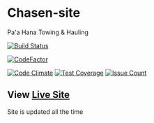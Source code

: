 # Chasen-site
Pa'a Hana Towing & Hauling

[![Build Status](https://travis-ci.org/tbrown0139/Chasen-site.svg?branch=master)](https://travis-ci.org/tbrown0139/Chasen-site)

[![CodeFactor](https://www.codefactor.io/repository/github/tbrown0139/chasen-site/badge)](https://www.codefactor.io/repository/github/tbrown0139/chasen-site)


[![Code Climate](https://codeclimate.com/github/tbrown0139/Chasen-site/badges/gpa.svg)](https://codeclimate.com/github/tbrown0139/Chasen-site)
[![Test Coverage](https://codeclimate.com/github/tbrown0139/Chasen-site/badges/coverage.svg)](https://codeclimate.com/github/tbrown0139/Chasen-site/coverage)
[![Issue Count](https://codeclimate.com/github/tbrown0139/Chasen-site/badges/issue_count.svg)](https://codeclimate.com/github/tbrown0139/Chasen-site)

## View [Live Site](http://tow.trevorbrown.tk/)
Site is updated all the time
